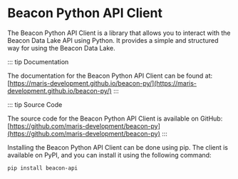 # Beacon Python API Client

The Beacon Python API Client is a library that allows you to interact with the Beacon Data Lake API using Python. It provides a simple and structured way for using the Beacon Data Lake.

::: tip Documentation

The documentation for the Beacon Python API Client can be found at: [https://maris-development.github.io/beacon-py/](https://maris-development.github.io/beacon-py/)
:::

::: tip Source Code

The source code for the Beacon Python API Client is available on GitHub: [https://github.com/maris-development/beacon-py](https://github.com/maris-development/beacon-py)
:::

Installing the Beacon Python API Client can be done using pip. The client is available on PyPI, and you can install it using the following command:

```bash
pip install beacon-api
```
